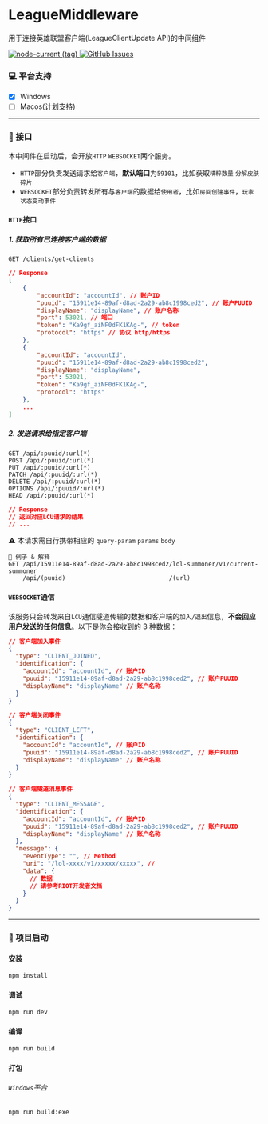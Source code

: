 <!--
 * @Author: Coooookies admin@mitay.net
 * @Date: 2023-03-23 14:50:26
 * @LastEditors: Coooookies admin@mitay.net
 * @LastEditTime: 2023-03-23 23:37:26
 * @FilePath: \LeagueMiddlewareService\README.md
 * @Description:
-->

# LeagueMiddleware

用于连接英雄联盟客户端(LeagueClientUpdate API)的中间组件

<p>
  <a href="https://nodejs.org/">
    <img src="https://img.shields.io/node/v/nodejs/latest?style=flat-square" alt="node-current (tag)">
  </a>
  <a href="https://github.com/LeagueTavern/LeagueMiddlewareService/issues">
    <img src="https://img.shields.io/github/issues/LeagueTavern/LeagueMiddlewareService?logo=github&style=flat-square" alt="GitHub Issues">
  </a>
</p>

### 💻 平台支持

- [x] Windows
- [ ] Macos(计划支持)

---

### 🍹 接口

本中间件在启动后，会开放`HTTP` `WEBSOCKET`两个服务。

- `HTTP`部分负责发送请求给`客户端`，**默认端口**为`59101`，比如获取`精粹数量` `分解皮肤碎片`
- `WEBSOCKET`部分负责转发所有与`客户端`的数据给`使用者`，比如`房间创建事件`，`玩家状态变动事件`

#### `HTTP`接口

##### 1. 获取所有已连接客户端的数据

```
GET /clients/get-clients
```

```JSON
// Response
[
    {
        "accountId": "accountId", // 账户ID
        "puuid": "15911e14-89af-d8ad-2a29-ab8c1998ced2", // 账户PUUID
        "displayName": "displayName", // 账户名称
        "port": 53021, // 端口
        "token": "Ka9gf_aiNF0dFK1KAg-", // token
        "protocol": "https" // 协议 http/https
    },
    {
        "accountId": "accountId",
        "puuid": "15911e14-89af-d8ad-2a29-ab8c1998ced2",
        "displayName": "displayName",
        "port": 53021,
        "token": "Ka9gf_aiNF0dFK1KAg-",
        "protocol": "https"
    },
    ...
]
```

##### 2. 发送请求给指定客户端

```
GET /api/:puuid/:url(*)
POST /api/:puuid/:url(*)
PUT /api/:puuid/:url(*)
PATCH /api/:puuid/:url(*)
DELETE /api/:puuid/:url(*)
OPTIONS /api/:puuid/:url(*)
HEAD /api/:puuid/:url(*)
```

```JSON
// Response
// 返回对应LCU请求的结果
// ...
```

:warning: 本请求需自行携带相应的 `query-param` `params` `body`

```
🌰 例子 & 解释
GET /api/15911e14-89af-d8ad-2a29-ab8c1998ced2/lol-summoner/v1/current-summoner
    /api/(puuid)                             /(url)
```

#### `WEBSOCKET`通信

该服务只会转发来自`LCU`通信隧道传输的数据和客户端的`加入/退出`信息，**不会回应用户发送的任何信息**。以下是你会接收到的 3 种数据：

```json
// 客户端加入事件
{
  "type": "CLIENT_JOINED",
  "identification": {
    "accountId": "accountId", // 账户ID
    "puuid": "15911e14-89af-d8ad-2a29-ab8c1998ced2", // 账户PUUID
    "displayName": "displayName" // 账户名称
  }
}
```

```json
// 客户端关闭事件
{
  "type": "CLIENT_LEFT",
  "identification": {
    "accountId": "accountId", // 账户ID
    "puuid": "15911e14-89af-d8ad-2a29-ab8c1998ced2", // 账户PUUID
    "displayName": "displayName" // 账户名称
  }
}
```

```json
// 客户端隧道消息事件
{
  "type": "CLIENT_MESSAGE",
  "identification": {
    "accountId": "accountId", // 账户ID
    "puuid": "15911e14-89af-d8ad-2a29-ab8c1998ced2", // 账户PUUID
    "displayName": "displayName" // 账户名称
  },
  "message": {
    "eventType": "", // Method
    "uri": "/lol-xxxx/v1/xxxxx/xxxxx", //
    "data": {
      // 数据
      // 请参考RIOT开发者文档
    }
  }
}
```

---

### 🍗 项目启动

#### 安装

```bash
npm install
```

#### 调试

```bash
npm run dev
```

#### 编译

```bash
npm run build
```

#### 打包

###### `Windows`平台

```bash
npm run build:exe
```

